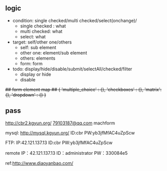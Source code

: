 ## logic ##
* condition: single checked/multi checked/select(onchange)/
	* single checked : what
	* multi checked: what
	* select: what
* target: self/other one/others
	* self: sub element
	* other one: element/sub element
	* others: elements
	* form: form
* todo: display/hide/disable/submit/selectAll/checked/filter
	* display or hide
	* disable

<del>
## form element map ##
{
	'multiple_choice' : {},
	'checkboxes' : {},
	'matrix': {},
	'dropdown' : {}
}
</del>

## pass ##
http://cbr2.kgyun.org/
79103187@qq.com
machform

mysql:
http://mysql.kgyun.org/
ID:cbr
PW:yb3jfMfAC4uZpScw


FTP:
IP:42.121.137.13
ID:cbr
PW:yb3jfMfAC4uZpScw

remote
IP：42.121.137.13
ID：administrator
PW：330084e5

ref:http://www.diaoyanbao.com/ 
